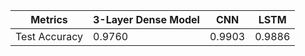 | Metrics| 3-Layer Dense Model | CNN | LSTM |
|-----|-----|-----|----|
|Test Accuracy|0.9760|0.9903|0.9886|

